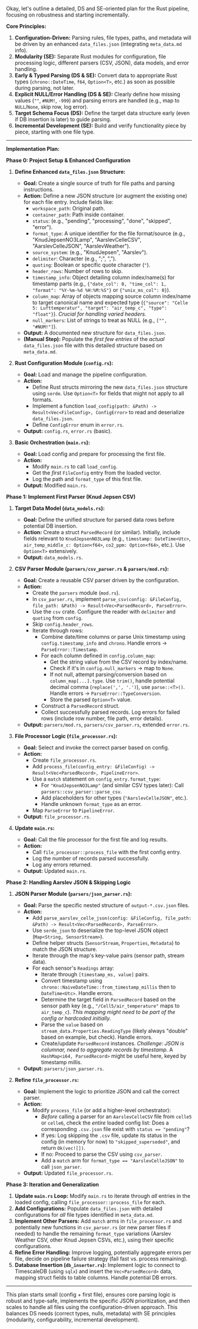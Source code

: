 
Okay, let's outline a detailed, DS and SE-oriented plan for the Rust pipeline, focusing on robustness and starting incrementally.

**Core Principles:**

1. **Configuration-Driven:** Parsing rules, file types, paths, and metadata will be driven by an enhanced `data_files.json` (integrating `meta_data.md` info).
2. **Modularity (SE):** Separate Rust modules for configuration, file processing logic, different parsers (CSV, JSON), data models, and error handling.
3. **Early & Typed Parsing (DS & SE):** Convert data to appropriate Rust types (`chrono::DateTime`, `f64`, `Option<T>`, etc.) as soon as possible during parsing, not later.
4. **Explicit NULL/Error Handling (DS & SE):** Clearly define how missing values (`""`, `#NUM!`, `-999`) and parsing errors are handled (e.g., map to `NULL`/`None`, skip row, log error).
5. **Target Schema Focus (DS):** Define the target data structure early (even if DB insertion is later) to guide parsing.
6. **Incremental Development (SE):** Build and verify functionality piece by piece, starting with one file type.

---

**Implementation Plan:**

**Phase 0: Project Setup & Enhanced Configuration**

1. **Define Enhanced `data_files.json` Structure:**
    * **Goal:** Create a single source of truth for file paths and parsing instructions.
    * **Action:** Define a new JSON structure (or augment the existing one) for each file entry. Include fields like:
        * `workspace_path`: Original path.
        * `container_path`: Path inside container.
        * `status`: (e.g., "pending", "processing", "done", "skipped", "error").
        * `format_type`: A unique identifier for the file format/source (e.g., "KnudJepsenNO3Lamp", "AarslevCelleCSV", "AarslevCelleJSON", "AarslevWeather").
        * `source_system`: (e.g., "KnudJepsen", "Aarslev").
        * `delimiter`: Character (e.g., ";", ",").
        * `quoting`: Boolean or specific quote character (`"`).
        * `header_rows`: Number of rows to skip.
        * `timestamp_info`: Object detailing column index/name(s) for timestamp parts (e.g., `{"date_col": 0, "time_col": 1, "format": "%Y-%m-%d %H:%M:%S"}` or `{"unix_ms_col": 0}`).
        * `column_map`: Array of objects mapping source column index/name to target canonical name and expected type (`{"source": "Celle 5: Lufttemperatur", "target": "air_temp_c", "type": "float"}`). *Crucial for handling varied headers.*
        * `null_markers`: List of strings to treat as NULL (e.g., `["", "#NUM!"]`).
    * **Output:** A documented new structure for `data_files.json`.
    * **(Manual Step):** Populate the *first few entries* of the *actual* `data_files.json` file with this detailed structure based on `meta_data.md`.

2. **Rust Configuration Module (`config.rs`):**
    * **Goal:** Load and manage the pipeline configuration.
    * **Action:**
        * Define Rust structs mirroring the new `data_files.json` structure using `serde`. Use `Option<T>` for fields that might not apply to all formats.
        * Implement a function `load_config(path: &Path) -> Result<Vec<FileConfig>, ConfigError>` to read and deserialize `data_files.json`.
        * Define `ConfigError` enum in `error.rs`.
    * **Output:** `config.rs`, `error.rs` (basic).

3. **Basic Orchestration (`main.rs`):**
    * **Goal:** Load config and prepare for processing the first file.
    * **Action:**
        * Modify `main.rs` to call `load_config`.
        * Get the *first* `FileConfig` entry from the loaded vector.
        * Log the path and `format_type` of this first file.
    * **Output:** Modified `main.rs`.

**Phase 1: Implement First Parser (Knud Jepsen CSV)**

1. **Target Data Model (`data_models.rs`):**
    * **Goal:** Define the unified structure for parsed data rows before potential DB insertion.
    * **Action:** Create a struct `ParsedRecord` (or similar). Initially, include fields relevant to `KnudJepsenNO3Lamp` (e.g., `timestamp: DateTime<Utc>`, `air_temp_middle_c: Option<f64>`, `co2_ppm: Option<f64>`, etc.). Use `Option<T>` extensively.
    * **Output:** `data_models.rs`.

2. **CSV Parser Module (`parsers/csv_parser.rs` & `parsers/mod.rs`):**
    * **Goal:** Create a reusable CSV parser driven by the configuration.
    * **Action:**
        * Create the `parsers` module (`mod.rs`).
        * In `csv_parser.rs`, implement `parse_csv(config: &FileConfig, file_path: &Path) -> Result<Vec<ParsedRecord>, ParseError>`.
        * Use the `csv` crate. Configure the reader with `delimiter` and `quoting` from `config`.
        * Skip `config.header_rows`.
        * Iterate through rows:
            * Combine date/time columns or parse Unix timestamp using `config.timestamp_info` and `chrono`. Handle errors -> `ParseError::Timestamp`.
            * For each column defined in `config.column_map`:
                * Get the string value from the CSV record by index/name.
                * Check if it's in `config.null_markers` -> map to `None`.
                * If not null, attempt parsing/conversion based on `column_map[...].type`. Use `trim()`, handle potential decimal comma (`replace(',', '.')`), use `parse::<T>()`. Handle errors -> `ParseError::TypeConversion`.
                * Store the parsed `Option<T>` value.
            * Construct a `ParsedRecord` struct.
            * Collect successfully parsed records. Log errors for failed rows (include row number, file path, error details).
    * **Output:** `parsers/mod.rs`, `parsers/csv_parser.rs`, extended `error.rs`.

3. **File Processor Logic (`file_processor.rs`):**
    * **Goal:** Select and invoke the correct parser based on config.
    * **Action:**
        * Create `file_processor.rs`.
        * Add `process_file(config_entry: &FileConfig) -> Result<Vec<ParsedRecord>, PipelineError>`.
        * Use a `match` statement on `config_entry.format_type`:
            * For `"KnudJepsenNO3Lamp"` (and similar CSV types later): Call `parsers::csv_parser::parse_csv`.
            * Add placeholders for other types (`"AarslevCelleJSON"`, etc.).
            * Handle unknown `format_type` as an error.
        * Map `ParseError` to `PipelineError`.
    * **Output:** `file_processor.rs`.

4. **Update `main.rs`:**
    * **Goal:** Call the file processor for the first file and log results.
    * **Action:**
        * Call `file_processor::process_file` with the first config entry.
        * Log the number of records parsed successfully.
        * Log any errors returned.
    * **Output:** Updated `main.rs`.

**Phase 2: Handling Aarslev JSON & Skipping Logic**

1. **JSON Parser Module (`parsers/json_parser.rs`):**
    * **Goal:** Parse the specific nested structure of `output-*.csv.json` files.
    * **Action:**
        * Add `parse_aarslev_celle_json(config: &FileConfig, file_path: &Path) -> Result<Vec<ParsedRecord>, ParseError>`.
        * Use `serde_json` to deserialize the top-level JSON object (`Map<String, SensorStream>`).
        * Define helper structs (`SensorStream`, `Properties`, `Metadata`) to match the JSON structure.
        * Iterate through the map's key-value pairs (sensor path, stream data).
        * For each sensor's `Readings` array:
            * Iterate through `[timestamp_ms, value]` pairs.
            * Convert timestamp using `chrono::NaiveDateTime::from_timestamp_millis` then to `DateTime<Utc>`. Handle errors.
            * Determine the target field in `ParsedRecord` based on the sensor path key (e.g., `"/Cell5/air_temperature"` maps to `air_temp_c`). *This mapping might need to be part of the config or hardcoded initially.*
            * Parse the `value` based on `stream_data.Properties.ReadingType` (likely always "double" based on example, but check). Handle errors.
            * Create/update `ParsedRecord` instances. *Challenge: JSON is columnar, need to aggregate records by timestamp.* A `HashMap<i64, ParsedRecord>` might be useful here, keyed by timestamp millis.
    * **Output:** `parsers/json_parser.rs`.

2. **Refine `file_processor.rs`:**
    * **Goal:** Implement the logic to prioritize JSON and call the correct parser.
    * **Action:**
        * Modify `process_file` (or add a higher-level orchestrator):
            * *Before* calling a parser for an `AarslevCelleCSV` file from `celle5` or `celle6`, check the *entire* loaded config list: Does a corresponding `.csv.json` file exist with `status == "pending"`?
            * If yes: Log skipping the `.csv` file, update its status in the config (in memory for now) to `"skipped_superseded"`, and return `Ok(vec![])`.
            * If no: Proceed to parse the CSV using `csv_parser`.
            * Add a `match` arm for `format_type == "AarslevCelleJSON"` to call `json_parser`.
    * **Output:** Updated `file_processor.rs`.

**Phase 3: Iteration and Generalization**

1. **Update `main.rs` Loop:** Modify `main.rs` to iterate through *all* entries in the loaded config, calling `file_processor::process_file` for each.
2. **Add Configurations:** Populate `data_files.json` with detailed configurations for *all* file types identified in `meta_data.md`.
3. **Implement Other Parsers:** Add `match` arms in `file_processor.rs` and potentially new functions in `csv_parser.rs` (or new parser files if needed) to handle the remaining `format_type` variations (Aarslev Weather CSV, other Knud Jepsen CSVs, etc.), using their specific configurations.
4. **Refine Error Handling:** Improve logging, potentially aggregate errors per file, decide on pipeline failure strategy (fail fast vs. process remaining).
5. **Database Insertion (`db_inserter.rs`):** Implement logic to connect to TimescaleDB (using `sqlx`) and insert the `Vec<ParsedRecord>` data, mapping struct fields to table columns. Handle potential DB errors.

---

This plan starts small (config + first file), ensures core parsing logic is robust and type-safe, implements the specific JSON prioritization, and then scales to handle all files using the configuration-driven approach. This balances DS needs (correct types, nulls, metadata) with SE principles (modularity, configurability, incremental development).
